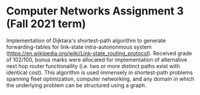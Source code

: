# Computer Networks Assignment 3 (Fall 2021 term)

Implementation of Dijktara's shortest-path algorithm to generate forwarding-tables for link-state intra-autononmous system (https://en.wikipedia.org/wiki/Link-state_routing_protocol). Received grade of 102/100, bonus marks were allocated for implementation of alternative next hop router functionaility (i.e. two or more distinct paths exist with identical cost). This algorithm is used immensely in shortest-path problems spanning fleet optimization, computer networking, and any domain in which the underlying problem can be structured using a graph. 
